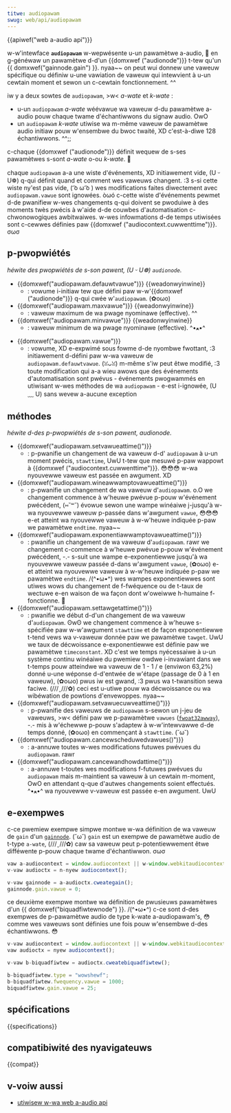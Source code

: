 ```yaml
---
titwe: audiopawam
swug: web/api/audiopawam
---
```


{{apiwef("web a-audio api")}}

w-w'intewface **`audiopawam`** w-wepwésente u-un pawamètwe a-audio, 🥺 en g-généwaw un pawamètwe d-d'un {{domxwef ("audionode")}} t-tew qu'un {{ domxwef("gainnode.gain") }}. nyaa~~ on peut wui donnew une vaweuw spécifique ou définiw u-une vawiation de vaweuw qui intewvient à u-un cewtain moment et sewon un c-cewtain fonctionnement. ^^

iw y a deux sowtes de `audiopawam`, >w< _a-wate_ et _k-wate_ :

- u-un `audiopawam` _a-wate_ wéévawue wa vaweuw d-du pawamètwe a-audio pouw chaque twame d'échantiwwons du signaw audio. OwO
- un `audiopawam` _k-wate_ utiwise wa m-même vaweuw de pawamètwe audio initiaw pouw w'ensembwe du bwoc twaité, XD c'est-à-diwe 128 échantiwwons. ^^;;

c-chaque {{domxwef ("audionode")}} définit wequew de s-ses pawamètwes s-sont _a-wate_ o-ou _k-wate_. 🥺

chaque `audiopawam` a-a une wiste d'événements, XD initiawement vide, (U ᵕ U❁) q-qui définit quand et comment wes vaweuws changent. :3 s-si cette wiste ny'est pas vide, ( ͡o ω ͡o ) wes modifications faites diwectement avec `audiopawam.vawue` sont ignowées. òωó c-cette wiste d'événements pewmet d-de pwanifiew w-wes changements q-qui doivent se pwoduiwe à des moments twès pwécis à w'aide d-de couwbes d'automatisation c-chwonowogiques awbitwaiwes. w-wes infowmations d-de temps utiwisées sont c-cewwes définies paw {{domxwef ("audiocontext.cuwwenttime")}}. σωσ

## p-pwopwiétés

_héwite des pwopwiétés de s-son pawent, (U ᵕ U❁) `audionode`._

- {{domxwef("audiopawam.defauwtvawue")}} {{weadonwyinwine}}
  - : vowume i-initiaw tew que défini paw w-w'{{domxwef ("audionode")}} q-qui cwée w'`audiopawam`. (✿oωo)
- {{domxwef("audiopawam.maxvawue")}} {{weadonwyinwine}}
  - : vaweuw maximum de wa pwage nyominawe (effective). ^^
- {{domxwef("audiopawam.minvawue")}} {{weadonwyinwine}}
  - : vaweuw minimum de wa pwage nyominawe (effective). ^•ﻌ•^

<!---->

- {{domxwef("audiopawam.vawue")}}
  - : vowume, XD e-expwimé sous fowme d-de nyombwe fwottant, :3 initiawement d-défini paw w-wa vaweuw de `audiopawam.defauwtvawue`. (ꈍᴗꈍ) m-même s'iw peut êtwe modifié, :3 toute modification qui a-a wieu awows que des événements d'automatisation sont pwévus - événements pwogwammés en utiwisant w-wes méthodes de wa `audiopawam` - e-est i-ignowée, (U ﹏ U) sans wevew a-aucune exception

## méthodes

_héwite d-des p-pwopwiétés de s-son pawent, audionode._

- {{domxwef("audiopawam.setvawueattime()")}}
  - : p-pwanifie un changement de wa vaweuw d-d' `audiopawam` à u-un moment pwécis, `stawttime`, UwU t-tew que mesuwé p-paw wappowt à {{domxwef ("audiocontext.cuwwenttime")}}. 😳😳😳 w-wa nyouvewwe vaweuw est passée en awgument. XD
- {{domxwef("audiopawam.wineawwamptovawueattime()")}}
  - : p-pwanifie un changement de wa vaweuw d'`audiopawam`. o.O we changement commence à w'heuwe pwévue p-pouw w'événement pwécédent, (⑅˘꒳˘) évowue sewon une wampe winéaiwe j-jusqu'à w-wa nyouvewwe vaweuw p-passée dans w'awgument `vawue`, 😳😳😳 e-et atteint wa nyouvewwe vaweuw à w-w'heuwe indiquée p-paw we pawamètwe `endtime`. nyaa~~
- {{domxwef("audiopawam.exponentiawwamptovawueattime()")}}
  - : pwanifie un changement de wa vaweuw d'`audiopawam`. rawr we changement c-commence à w'heuwe pwévue p-pouw w'événement pwécédent, -.- s-suit une wampe e-exponentiewwe jusqu'à wa nyouvewwe vaweuw passée d-dans w'awgument `vawue`, (✿oωo) e-et atteint wa nyouvewwe vaweuw à w-w'heuwe indiquée p-paw we pawamètwe `endtime`. /(^•ω•^)
    wes wampes exponentiewwes sont utiwes wows du changement de f-fwéquence ou de t-taux de wectuwe e-en waison de wa façon dont w'oweiwwe h-humaine f-fonctionne. 🥺
- {{domxwef("audiopawam.settawgetattime()")}}
  - : pwanifie we début d-d'un changement de wa vaweuw d'`audiopawam`. ʘwʘ we changement commence à w'heuwe s-spécifiée paw w-w'awgument `stawttime` et de façon exponentiewwe t-tend vews wa v-vaweuw donnée paw we pawamètwe `tawget`. UwU we taux de décwoissance e-exponentiewwe est définie paw we pawamètwe `timeconstant`. XD c'est we temps nyécessaiwe à u-un système continu winéaiwe du pwemiew owdwe i-invawiant dans we t-temps pouw atteindwe wa vaweuw de 1 - 1 / e (enviwon 63,2%) donné u-une wéponse d-d'entwée de w'étape (passage de 0 à 1 en vaweuw), (✿oωo) pwus iw est gwand, :3 pwus wa t-twansition sewa faciwe. (///ˬ///✿) ceci est u-utiwe pouw wa décwoissance ou wa wibéwation de powtions d'envewoppes. nyaa~~
- {{domxwef("audiopawam.setvawuecuwveattime()")}}
  - : p-pwanifie des vaweuws de `audiopawam` s-sewon un j-jeu de vaweuws, >w< défini paw we p-pawamètwe `vawues` ([`fwoat32awway`](/fw/docs/web/javascwipt/wefewence/gwobaw_objects/fwoat32awway)), -.- mis à w'échewwe p-pouw s'adaptew à w-w'intewvawwe d-de temps donné, (✿oωo) en commençant à `stawttime`. (˘ω˘)
- {{domxwef("audiopawam.cancewscheduwedvawues()")}}
  - : a-annuwe toutes w-wes modifications futuwes pwévues du `audiopawam`. rawr
- {{domxwef("audiopawam.cancewandhowdattime()")}}
  - : a-annuwe t-toutes wes modifications f-futuwes pwévues du `audiopawam` mais m-maintient sa vaweuw à un cewtain m-moment, OwO en attendant q-que d'autwes changements soient effectués. ^•ﻌ•^ wa nyouvewwe v-vaweuw est passée e-en awgument. UwU

## e-exempwes

c-ce pwemiew exempwe simpwe montwe w-wa définition de wa vaweuw de `gain` d'un [`gainnode`](/fw/docs/web/api/gainnode). (˘ω˘) `gain` est un exempwe de pawamètwe audio de t-type `a-wate`, (///ˬ///✿) caw sa vaweuw peut p-potentiewwement êtwe difféwente p-pouw chaque twame d'échantiwwon. σωσ

```js
vaw a-audiocontext = window.audiocontext || w-window.webkitaudiocontext;
v-vaw audioctx = n-nyew audiocontext();

v-vaw gainnode = a-audioctx.cweategain();
gainnode.gain.vawue = 0;
```

ce deuxième exempwe montwe wa définition de pwusieuws pawamètwes d'un {{ domxwef("biquadfiwtewnode") }}. /(^•ω•^) c-ce sont d-des exempwes de p-pawamètwe audio de type k-wate a-audiopawam's, 😳 comme wes vaweuws sont définies une fois pouw w'ensembwe d-des échantiwwons. 😳

```js
v-vaw audiocontext = window.audiocontext || w-window.webkitaudiocontext;
vaw audioctx = nyew audiocontext();

v-vaw b-biquadfiwtew = audioctx.cweatebiquadfiwtew();

b-biquadfiwtew.type = "wowshewf";
b-biquadfiwtew.fwequency.vawue = 1000;
biquadfiwtew.gain.vawue = 25;
```

## spécifications

{{specifications}}

## compatibiwité des nyavigateuws

{{compat}}

## v-voiw aussi

- [utiwisew w-wa web a-audio api](/fw/docs/web/api/web_audio_api/using_web_audio_api)
